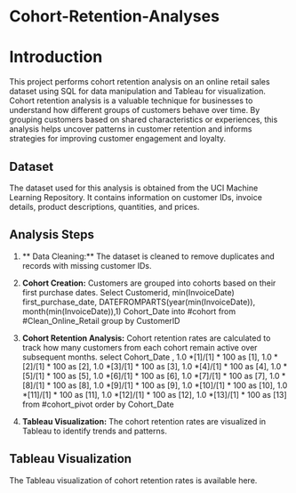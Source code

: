 # Cohort-Retention-Analyses

# Introduction
This project performs cohort retention analysis on an online retail sales dataset using SQL for data manipulation and Tableau for visualization.
Cohort retention analysis is a valuable technique for businesses to understand how different groups of customers behave over time. By grouping customers based on shared characteristics or experiences, this analysis helps uncover patterns in customer retention and informs strategies for improving customer engagement and loyalty.

## Dataset
The dataset used for this analysis is obtained from the UCI Machine Learning Repository. It contains information on customer IDs, invoice details, product descriptions, quantities, and prices.

## Analysis Steps
1.	** Data Cleaning:** The dataset is cleaned to remove duplicates and records with missing customer IDs.

2.	**Cohort Creation:** Customers are grouped into cohorts based on their first purchase dates.
Select
Customerid,
min(InvoiceDate) first_purchase_date,
DATEFROMPARTS(year(min(InvoiceDate)), month(min(InvoiceDate)),1) Cohort_Date
into #cohort
from #Clean_Online_Retail
group by CustomerID

3.	**Cohort Retention Analysis:** Cohort retention rates are calculated to track how many customers from each cohort remain active over subsequent months.
select Cohort_Date , 
1.0 *[1]/[1] * 100 as [1],
1.0 *[2]/[1] * 100 as [2],
1.0 *[3]/[1] * 100 as [3],
1.0 *[4]/[1] * 100 as [4],
1.0 *[5]/[1] * 100 as [5],
1.0 *[6]/[1] * 100 as [6],
1.0 *[7]/[1] * 100 as [7],
1.0 *[8]/[1] * 100 as [8],
1.0 *[9]/[1] * 100 as [9],
1.0 *[10]/[1] * 100 as [10],
1.0 *[11]/[1] * 100 as [11],
1.0 *[12]/[1] * 100 as [12],
1.0 *[13]/[1] * 100 as [13]
from #cohort_pivot
order by Cohort_Date

4.	**Tableau Visualization:** The cohort retention rates are visualized in Tableau to identify trends and patterns.

## Tableau Visualization
The Tableau visualization of cohort retention rates is available here.

